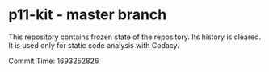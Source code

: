 # p11-kit - master branch

This repository contains frozen state of the repository.
Its history is cleared. It is used only for static code
analysis with Codacy.

Commit Time: 1693252826